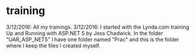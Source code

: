 # training
3/12/2016: All my trainings. 
3/12/2016: I started with the Lynda.com training Up and Running with ASP.NET 5 by Jess Chadwick. In the folder "UAR_ASP_NET5" I have one folder named "Prac" and this is the folder where I keep the files I created myself.
